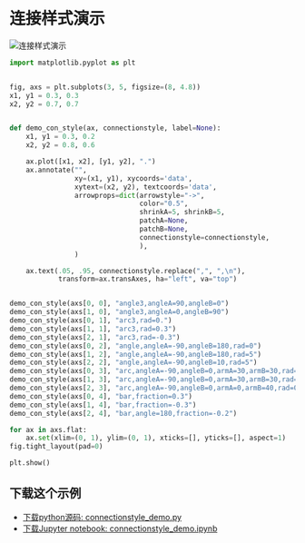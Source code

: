 # 连接样式演示

![连接样式演示](https://matplotlib.org/_images/sphx_glr_connectionstyle_demo_001.png)

```python
import matplotlib.pyplot as plt


fig, axs = plt.subplots(3, 5, figsize=(8, 4.8))
x1, y1 = 0.3, 0.3
x2, y2 = 0.7, 0.7


def demo_con_style(ax, connectionstyle, label=None):
    x1, y1 = 0.3, 0.2
    x2, y2 = 0.8, 0.6

    ax.plot([x1, x2], [y1, y2], ".")
    ax.annotate("",
                xy=(x1, y1), xycoords='data',
                xytext=(x2, y2), textcoords='data',
                arrowprops=dict(arrowstyle="->",
                                color="0.5",
                                shrinkA=5, shrinkB=5,
                                patchA=None,
                                patchB=None,
                                connectionstyle=connectionstyle,
                                ),
                )

    ax.text(.05, .95, connectionstyle.replace(",", ",\n"),
            transform=ax.transAxes, ha="left", va="top")


demo_con_style(axs[0, 0], "angle3,angleA=90,angleB=0")
demo_con_style(axs[1, 0], "angle3,angleA=0,angleB=90")
demo_con_style(axs[0, 1], "arc3,rad=0.")
demo_con_style(axs[1, 1], "arc3,rad=0.3")
demo_con_style(axs[2, 1], "arc3,rad=-0.3")
demo_con_style(axs[0, 2], "angle,angleA=-90,angleB=180,rad=0")
demo_con_style(axs[1, 2], "angle,angleA=-90,angleB=180,rad=5")
demo_con_style(axs[2, 2], "angle,angleA=-90,angleB=10,rad=5")
demo_con_style(axs[0, 3], "arc,angleA=-90,angleB=0,armA=30,armB=30,rad=0")
demo_con_style(axs[1, 3], "arc,angleA=-90,angleB=0,armA=30,armB=30,rad=5")
demo_con_style(axs[2, 3], "arc,angleA=-90,angleB=0,armA=0,armB=40,rad=0")
demo_con_style(axs[0, 4], "bar,fraction=0.3")
demo_con_style(axs[1, 4], "bar,fraction=-0.3")
demo_con_style(axs[2, 4], "bar,angle=180,fraction=-0.2")

for ax in axs.flat:
    ax.set(xlim=(0, 1), ylim=(0, 1), xticks=[], yticks=[], aspect=1)
fig.tight_layout(pad=0)

plt.show()
```

## 下载这个示例
            
- [下载python源码: connectionstyle_demo.py](https://matplotlib.org/_downloads/connectionstyle_demo.py)
- [下载Jupyter notebook: connectionstyle_demo.ipynb](https://matplotlib.org/_downloads/connectionstyle_demo.ipynb)